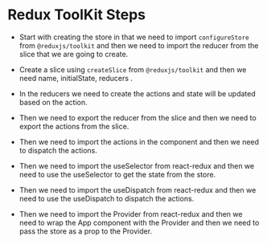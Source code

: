# Redux ToolKit Steps

- Start with creating the store in that we need to import `configureStore` from `@reduxjs/toolkit` and then we need to import the reducer from the slice that we are going to create.
- Create a slice using `createSlice` from `@reduxjs/toolkit` and then we need name, initialState, reducers .

- In the reducers we need to create the actions and state will be updated based on the action.

- Then we need to export the reducer from the slice and then we need to export the actions from the slice.

- Then we need to import the actions in the component and then we need to dispatch the actions.

- Then we need to import the useSelector from react-redux and then we need to use the useSelector to get the state from the store.

- Then we need to import the useDispatch from react-redux and then we need to use the useDispatch to dispatch the actions.

- Then we need to import the Provider from react-redux and then we need to wrap the App component with the Provider and then we need to pass the store as a prop to the Provider.
